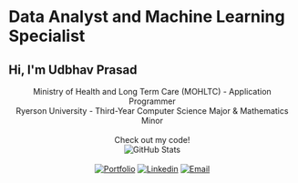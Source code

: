 # Data Analyst and Machine Learning Specialist

## Hi, I'm Udbhav Prasad

<p align=center>
  Ministry of Health and Long Term Care (MOHLTC) - Application Programmer <br>
  Ryerson University - Third-Year Computer Science Major & Mathematics Minor <br><br>
  Check out my code! <br>
  <img align=center alt="GitHub Stats" src="https://github-readme-stats.vercel.app/api?username=UdbhavPrasad072300&count_private=true&hide=prs&include_all_commits=true"><br><br>
  <a href="https://udbhavprasad.com/"><img alt="Portfolio" src="https://img.shields.io/badge/Website-www.udbhavprasad.com-red?style=flat-square"></a>
  <a href="https://www.linkedin.com/in/udbhav-prasad-1506b7192/"><img alt="Linkedin" src="https://img.shields.io/badge/Linkedin-Udbhav%20Prasad-white?style=flat-square"></a>
  <a href="mailto:uprasad@ryerson.ca"><img alt="Email" src="https://img.shields.io/badge/Email-uprasad@ryerson.ca-blue?style=flat-square">
</p>
